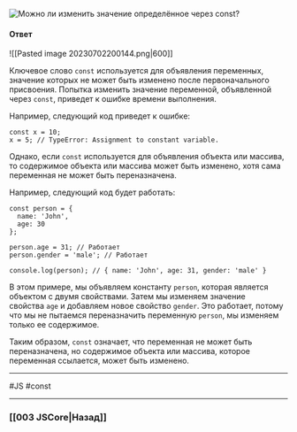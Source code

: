 ![Можно ли изменить значение определённое через `const`?](https://youtu.be/IooJ3P2VUYs?t=407)

#### Ответ

![[Pasted image 20230702200144.png|600]]

Ключевое слово `const` используется для объявления переменных, значение которых не может быть изменено после первоначального присвоения. Попытка изменить значение переменной, объявленной через `const`, приведет к ошибке времени выполнения.

Например, следующий код приведет к ошибке:

```
const x = 10;
x = 5; // TypeError: Assignment to constant variable.
```

Однако, если `const` используется для объявления объекта или массива, то содержимое объекта или массива может быть изменено, хотя сама переменная не может быть переназначена.

Например, следующий код будет работать:

```
const person = {
  name: 'John',
  age: 30
};

person.age = 31; // Работает
person.gender = 'male'; // Работает

console.log(person); // { name: 'John', age: 31, gender: 'male' }
```

В этом примере, мы объявляем константу `person`, которая является объектом с двумя свойствами. Затем мы изменяем значение свойства `age` и добавляем новое свойство `gender`. Это работает, потому что мы не пытаемся переназначить переменную `person`, мы изменяем только ее содержимое.

Таким образом, `const` означает, что переменная не может быть переназначена, но содержимое объекта или массива, которое переменная ссылается, может быть изменено.

___
 #JS #const

___

### [[003 JSCore|Назад]]